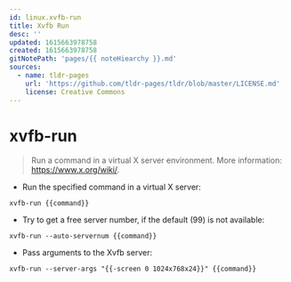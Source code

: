 ```yaml
---
id: linux.xvfb-run
title: Xvfb Run
desc: ''
updated: 1615663978758
created: 1615663978758
gitNotePath: 'pages/{{ noteHiearchy }}.md'
sources:
  - name: tldr-pages
    url: 'https://github.com/tldr-pages/tldr/blob/master/LICENSE.md'
    license: Creative Commons
---
```

# xvfb-run

> Run a command in a virtual X server environment.
> More information: <https://www.x.org/wiki/>.

- Run the specified command in a virtual X server:

`xvfb-run {{command}}`

- Try to get a free server number, if the default (99) is not available:

`xvfb-run --auto-servernum {{command}}`

- Pass arguments to the Xvfb server:

`xvfb-run --server-args "{{-screen 0 1024x768x24}}" {{command}}`

